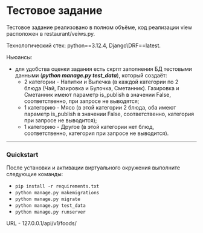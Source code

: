 # Тестовое задание

Тестовое задание реализовано в полном объёме, код реализации view расположен в restaurant/veiws.py.

Технологический стек: python==3.12.4, Django\DRF==latest.

Ньюансы:
- для удобства оценки задания есть скрпт заполнения БД тестовыми данными 
(**_python manage.py test_data_**), который создаёт:
  -  2 категории - Напитки и Выпечка (в каждой категории по 2 блюда 
(Чай, Газировка и Булочка, Сметанник). Газировка и Сметанник имеют параметр is_publish 
в значении False, соответственно, при запросе не выводятся;
  -  1 категорию - Мясо (в этой категории 2 блюда, оба имеют параметр is_publish 
в значении False, соответственно, категория при запросе не выводится);
  -  1 категорию - Другое (в этой категории нет блюд, соответственно, категория при запросе не выводится).

---
### Quickstart

После установки и активации виртуального окружения выполните следующие команды:

- `pip install -r requirements.txt`
- `python manage.py makemigrations`
- `python manage.py migrate`
- `python manage.py test_data`
- `python manage.py runserver`

URL - 127.0.0.1/api/v1/foods/

